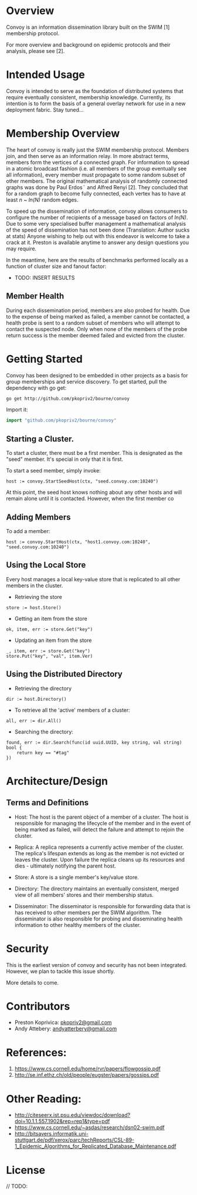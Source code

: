 # Overview

Convoy is an information dissemination library built on the SWIM [1] membership protocol. 

For more overview and background on epidemic protocols and their analysis, please see [2].

# Intended Usage

Convoy is intended to serve as the foundation of distributed systems that require eventually consistent, membership knowledge.  Currently, its intention is to form the basis of a general overlay network for use in a new deployment fabric.  Stay tuned... 

# Membership Overview

The heart of convoy is really just the SWIM membership protocol.  Members join, and then serve as an information relay.  In more abstract terms, members form the vertices of a connected graph.  For information to spread in a atomic broadcast fashion (i.e. all members of the group eventually see all information), every member must propagate to some random subset of other members. The original mathematical analysis of randomly connected graphs was done by Paul Erdos¨ and Alfred Renyi [2].  They concluded that for a random graph to become fully connected, each vertex has to have at least *n ~ ln(N)* random edges.

To speed up the dissemination of information, convoy allows consumers to configure the number of recipients of a message based on factors of *ln(N)*.  Due to some very specialised buffer management a mathematical analysis of the speed of dissemination has not been done (Translation: Author sucks at stats)  Anyone wishing to help out with this endeavor is welcome to take a crack at it.  Preston is available anytime to answer any design questions you may require.  

In the meantime, here are the results of benchmarks performed locally as a function of cluster size and fanout factor: 

* TODO: INSERT RESULTS

## Member Health 

During each dissemination period, members are also probed for health.  Due to the expense of
being marked as failed, a member cannot be contacted, a health probe is sent to a random subset 
of members who will attempt to contact the suspected node.  Only when none of the members of 
the probe return success is the member deemed failed and evicted from the cluster. 

# Getting Started

Convoy has been designed to be embedded in other projects as a basis for group memberships
and service discovery.  To get started, pull the dependency with go get:

```sh
go get http://github.com/pkopriv2/bourne/convoy
```

Import it:

```go
import "github.com/pkopriv2/bourne/convoy"
```

## Starting a Cluster.

To start a cluster, there must be a first member.  This is designated as the "seed" member.
It's special in only that it is first.

To start a seed member, simply invoke:

```
host := convoy.StartSeedHost(ctx, "seed.convoy.com:10240")
```

At this point, the seed host knows nothing about any other hosts and will remain alone until
it is contacted.  However, when the first member co


## Adding Members

To add a member:

```
host := convoy.StartHost(ctx, "host1.convoy.com:10240", "seed.convoy.com:10240")
```

## Using the Local Store

Every host manages a local key-value store that is replicated to all other members in the cluster.


* Retrieving the store
```
store := host.Store()
```

* Getting an item from the store

```
ok, item, err := store.Get("key")
```

* Updating an item from the store

```
_, item, err := store.Get("key")
store.Put("key", "val", item.Ver)
```

## Using the Distributed Directory

* Retrieving the directory
```
dir := host.Directory()
```

* To retrieve all the 'active' members of a cluster:
```
all, err := dir.All()
```

* Searching the directory:
```
found, err := dir.Search(func(id uuid.UUID, key string, val string) bool {
    return key == "#tag"
})
```

# Architecture/Design

## Terms and Definitions

* Host: The host is the parent object of a member of a cluster.  The host is responsible
for managing the lifecycle of the member and in the event of being marked as failed, will
detect the failure and attempt to rejoin the cluster.

* Replica: A replica represents a currently active member of the cluster.  The replica's
lifespan extends as long as the member is not evicted or leaves the cluster.  Upon failure
the replica cleans up its resources and dies - ultimately notifying the parent host.

* Store: A store is a single member's key/value store.

* Directory: The directory maintains an eventually consistent, merged view of all members'
stores and their membership status.

* Disseminator: The disseminator is responsible for forwarding data that is has received
to other members per the SWIM algorithm.  The disseminator is also responsible for 
probing and disseminating health information to other healthy members of the cluster.

# Security

This is the earliest version of convoy and security has not been integrated.  However, 
we plan to tackle this issue shortly.  

More details to come.

# Contributors

* Preston Koprivica: pkopriv2@gmail.com
* Andy Attebery: andyatterbery@gmail.com

# References:

1. https://www.cs.cornell.edu/home/rvr/papers/flowgossip.pdf
2. http://se.inf.ethz.ch/old/people/eugster/papers/gossips.pdf

# Other Reading:

 * http://citeseerx.ist.psu.edu/viewdoc/download?doi=10.1.1.557.1902&rep=rep1&type=pdf
 * https://www.cs.cornell.edu/~asdas/research/dsn02-swim.pdf
 * http://bitsavers.informatik.uni-stuttgart.de/pdf/xerox/parc/techReports/CSL-89-1_Epidemic_Algorithms_for_Replicated_Database_Maintenance.pdf

# License

// TODO: 

